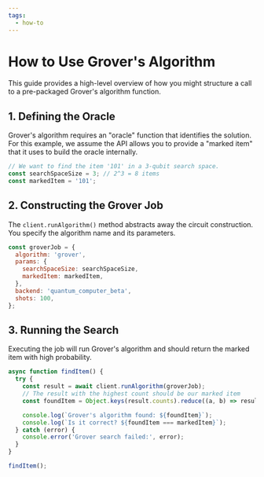 ```yaml
---
tags:
  - how-to
---
```

# How to Use Grover's Algorithm

This guide provides a high-level overview of how you might structure a call to a pre-packaged Grover's algorithm function.

## 1. Defining the Oracle
Grover's algorithm requires an "oracle" function that identifies the solution. For this example, we assume the API allows you to provide a "marked item" that it uses to build the oracle internally.

```javascript
// We want to find the item '101' in a 3-qubit search space.
const searchSpaceSize = 3; // 2^3 = 8 items
const markedItem = '101';
```

## 2. Constructing the Grover Job
The `client.runAlgorithm()` method abstracts away the circuit construction. You specify the algorithm name and its parameters.

```javascript
const groverJob = {
  algorithm: 'grover',
  params: {
    searchSpaceSize: searchSpaceSize,
    markedItem: markedItem,
  },
  backend: 'quantum_computer_beta',
  shots: 100,
};
```

## 3. Running the Search
Executing the job will run Grover's algorithm and should return the marked item with high probability.

```javascript
async function findItem() {
  try {
    const result = await client.runAlgorithm(groverJob);
    // The result with the highest count should be our marked item
    const foundItem = Object.keys(result.counts).reduce((a, b) => result.counts[a] > result.counts[b] ? a : b);

    console.log(`Grover's algorithm found: ${foundItem}`);
    console.log(`Is it correct? ${foundItem === markedItem}`);
  } catch (error) {
    console.error('Grover search failed:', error);
  }
}

findItem();
```
